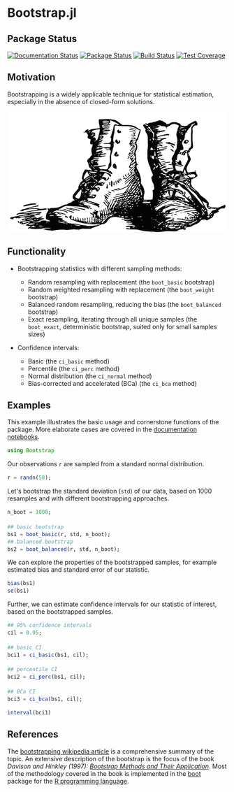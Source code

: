 # Bootstrap.jl

## Package Status

[![Documentation Status](https://readthedocs.org/projects/bootstrapjl/badge/?version=master)](http://bootstrapjl.readthedocs.org/en/master/)
[![Package Status](http://pkg.julialang.org/badges/Bootstrap_release.svg)](http://pkg.julialang.org/?pkg=Bootstrap&ver=release)
[![Build Status](https://travis-ci.org/julian-gehring/Bootstrap.jl.svg?branch=master)](https://travis-ci.org/julian-gehring/Bootstrap.jl)
[![Test Coverage](https://img.shields.io/coveralls/julian-gehring/Bootstrap.jl.svg)](https://coveralls.io/r/julian-gehring/Bootstrap.jl)


## Motivation

Bootstrapping is a widely applicable technique for statistical estimation,
especially in the absence of closed-form solutions.

![img](doc/bootstraps.png)

## Functionality

-   Bootstrapping statistics with different sampling methods:
    -   Random resampling with replacement (the `boot_basic` bootstrap)
    -   Random weighted resampling with replacement (the `boot_weight` bootstrap)
    -   Balanced random resampling, reducing the bias (the `boot_balanced` bootstrap)
    -   Exact resampling, iterating through all unique samples (the `boot_exact`,
        deterministic bootstrap, suited only for small samples sizes)

-   Confidence intervals:
    -   Basic (the `ci_basic` method)
    -   Percentile (the `ci_perc` method)
    -   Normal distribution (the `ci_normal` method)
    -   Bias-corrected and accelerated (BCa) (the `ci_bca` method)

## Examples

This example illustrates the basic usage and cornerstone functions of the package.
More elaborate cases are covered in the [documentation notebooks](doc/notebooks.md).

```julia
using Bootstrap
```

Our observations `r` are sampled from a standard normal distribution.

```julia
r = randn(50);
```

Let's bootstrap the standard deviation (`std`) of our data, based on 1000
resamples and with different bootstrapping approaches.

```julia
n_boot = 1000;

## basic bootstrap
bs1 = boot_basic(r, std, n_boot);
## balanced bootstrap
bs2 = boot_balanced(r, std, n_boot);
```

We can explore the properties of the bootstrapped samples, for example estimated
bias and standard error of our statistic.

```julia
bias(bs1)
se(bs1)
```

Further, we can estimate confidence intervals for our statistic of interest,
based on the bootstrapped samples.

```julia
## 95% confidence intervals
cil = 0.95;

## basic CI
bci1 = ci_basic(bs1, cil);

## percentile CI
bci2 = ci_perc(bs1, cil);

## BCa CI
bci3 = ci_bca(bs1, cil);
```

```julia
interval(bci1)
```

## References

The [bootstrapping wikipedia article](https://en.wikipedia.org/wiki/Bootstrapping_(statistics)) is a comprehensive summary of the topic.  An
extensive description of the bootstrap is the focus of the book *Davison and
Hinkley (1997): [Bootstrap Methods and Their Application](http://statwww.epfl.ch/davison/BMA/)*.  Most of the
methodology covered in the book is implemented in the [boot](http://cran.r-project.org/web/packages/boot/index.html) package for the [R
programming language](http://www.r-project.org/).
